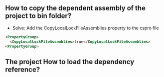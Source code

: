 ## How to copy the dependent assembly of the project to bin folder?
+ Solve: Add the CopyLocalLockFileAssemblies property to the cspro file
```html
<PropertyGroup>
  <CopyLocalLockFileAssemblies>true</CopyLocalLockFileAssemblies>
<PropertyGroup>
 ```
## The project How to load the dependency reference?
